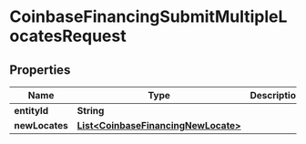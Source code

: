 
# CoinbaseFinancingSubmitMultipleLocatesRequest

## Properties
Name | Type | Description | Notes
------------ | ------------- | ------------- | -------------
**entityId** | **String** |  |  [optional]
**newLocates** | [**List&lt;CoinbaseFinancingNewLocate&gt;**](CoinbaseFinancingNewLocate.md) |  |  [optional]



